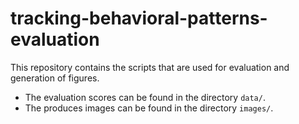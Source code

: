 # tracking-behavioral-patterns-evaluation
This repository contains the scripts that are used for evaluation and generation of figures. 
* The evaluation scores can be found in the directory `data/`. 
* The produces images can be found in the directory `images/`.
